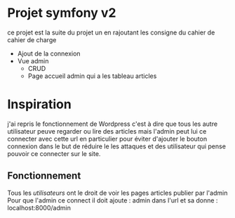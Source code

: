 # Projet symfony v2
ce projet est la suite du projet un en rajoutant les consigne du cahier de cahier de charge
- Ajout de la connexion
- Vue admin
    - CRUD
    - Page accueil admin qui a les tableau articles

# Inspiration
j'ai repris le fonctionnement de Wordpress c'est à dire que tous les autre utilisateur peuve regarder ou lire des articles mais l'admin peut lui 
ce connecter avec cette url en particulier pour éviter d'ajouter le bouton connexion dans le but de réduire le les attaques et des utilisateur qui pense pouvoir ce connecter
sur le site.

## Fonctionnement
Tous les *utilisateurs* ont le droit de voir les pages articles publier par l'admin
Pour que l'admin ce connect il doit ajoute : admin dans l'url et sa donne : localhost:8000/admin